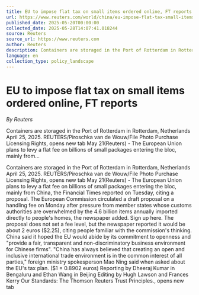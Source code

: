 ```yaml
---
title: EU to impose flat tax on small items ordered online, FT reports
url: https://www.reuters.com/world/china/eu-impose-flat-tax-small-items-ordered-online-ft-reports-2025-05-20/
published_date: 2025-05-20T00:00:00
collected_date: 2025-05-28T14:07:41.018244
source: Reuters
source_url: https://www.reuters.com
author: Reuters
description: Containers are storaged in the Port of Rotterdam in Rotterdam, Netherlands April 25, 2025. REUTERS/Piroschka van de Wouw/File Photo Purchase Licensing Rights, opens new tab May 21(Reuters) - The European Union plans to levy a flat fee on billions of small packages entering the bloc, mainly from...
language: en
collection_type: policy_landscape
---
```


# EU to impose flat tax on small items ordered online, FT reports

*By Reuters*

Containers are storaged in the Port of Rotterdam in Rotterdam, Netherlands April 25, 2025. REUTERS/Piroschka van de Wouw/File Photo Purchase Licensing Rights, opens new tab May 21(Reuters) - The European Union plans to levy a flat fee on billions of small packages entering the bloc, mainly from...

Containers are storaged in the Port of Rotterdam in Rotterdam, Netherlands April 25, 2025. REUTERS/Piroschka van de Wouw/File Photo Purchase Licensing Rights, opens new tab May 21(Reuters) - The European Union plans to levy a flat fee on billions of small packages entering the bloc, mainly from China, the Financial Times reported on Tuesday, citing a proposal. The European Commission circulated a draft proposal on a handling fee on Monday after pressure from member states whose customs authorities are overwhelmed by the 4.6 billion items annually imported directly to people's homes, the newspaper added. Sign up here. The proposal does not set a fee level, but the newspaper reported it would be about 2 euros ($2.25), citing people familiar with the commission's thinking. China said it hoped the EU would abide by its commitment to openness and "provide a fair, transparent and non-discriminatory business environment for Chinese firms". "China has always believed that creating an open and inclusive international trade environment is in the common interest of all parties," foreign ministry spokesperson Mao Ning said when asked about the EU's tax plan. ($1 = 0.8902 euros) Reporting by Dheeraj Kumar in Bengaluru and Ethan Wang in Beijing
Editing by Hugh Lawson and Frances Kerry Our Standards: The Thomson Reuters Trust Principles., opens new tab